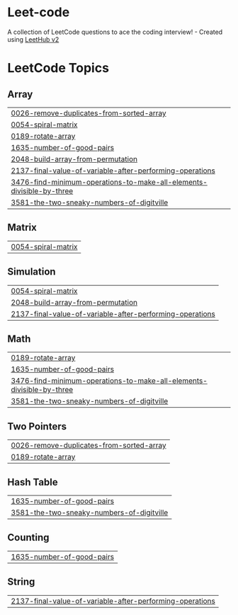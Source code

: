 # Leet-code
A collection of LeetCode questions to ace the coding interview! - Created using [LeetHub v2](https://github.com/arunbhardwaj/LeetHub-2.0)

<!---LeetCode Topics Start-->
# LeetCode Topics
## Array
|  |
| ------- |
| [0026-remove-duplicates-from-sorted-array](https://github.com/akshatjoshi21/Leet-code/tree/master/0026-remove-duplicates-from-sorted-array) |
| [0054-spiral-matrix](https://github.com/akshatjoshi21/Leet-code/tree/master/0054-spiral-matrix) |
| [0189-rotate-array](https://github.com/akshatjoshi21/Leet-code/tree/master/0189-rotate-array) |
| [1635-number-of-good-pairs](https://github.com/akshatjoshi21/Leet-code/tree/master/1635-number-of-good-pairs) |
| [2048-build-array-from-permutation](https://github.com/akshatjoshi21/Leet-code/tree/master/2048-build-array-from-permutation) |
| [2137-final-value-of-variable-after-performing-operations](https://github.com/akshatjoshi21/Leet-code/tree/master/2137-final-value-of-variable-after-performing-operations) |
| [3476-find-minimum-operations-to-make-all-elements-divisible-by-three](https://github.com/akshatjoshi21/Leet-code/tree/master/3476-find-minimum-operations-to-make-all-elements-divisible-by-three) |
| [3581-the-two-sneaky-numbers-of-digitville](https://github.com/akshatjoshi21/Leet-code/tree/master/3581-the-two-sneaky-numbers-of-digitville) |
## Matrix
|  |
| ------- |
| [0054-spiral-matrix](https://github.com/akshatjoshi21/Leet-code/tree/master/0054-spiral-matrix) |
## Simulation
|  |
| ------- |
| [0054-spiral-matrix](https://github.com/akshatjoshi21/Leet-code/tree/master/0054-spiral-matrix) |
| [2048-build-array-from-permutation](https://github.com/akshatjoshi21/Leet-code/tree/master/2048-build-array-from-permutation) |
| [2137-final-value-of-variable-after-performing-operations](https://github.com/akshatjoshi21/Leet-code/tree/master/2137-final-value-of-variable-after-performing-operations) |
## Math
|  |
| ------- |
| [0189-rotate-array](https://github.com/akshatjoshi21/Leet-code/tree/master/0189-rotate-array) |
| [1635-number-of-good-pairs](https://github.com/akshatjoshi21/Leet-code/tree/master/1635-number-of-good-pairs) |
| [3476-find-minimum-operations-to-make-all-elements-divisible-by-three](https://github.com/akshatjoshi21/Leet-code/tree/master/3476-find-minimum-operations-to-make-all-elements-divisible-by-three) |
| [3581-the-two-sneaky-numbers-of-digitville](https://github.com/akshatjoshi21/Leet-code/tree/master/3581-the-two-sneaky-numbers-of-digitville) |
## Two Pointers
|  |
| ------- |
| [0026-remove-duplicates-from-sorted-array](https://github.com/akshatjoshi21/Leet-code/tree/master/0026-remove-duplicates-from-sorted-array) |
| [0189-rotate-array](https://github.com/akshatjoshi21/Leet-code/tree/master/0189-rotate-array) |
## Hash Table
|  |
| ------- |
| [1635-number-of-good-pairs](https://github.com/akshatjoshi21/Leet-code/tree/master/1635-number-of-good-pairs) |
| [3581-the-two-sneaky-numbers-of-digitville](https://github.com/akshatjoshi21/Leet-code/tree/master/3581-the-two-sneaky-numbers-of-digitville) |
## Counting
|  |
| ------- |
| [1635-number-of-good-pairs](https://github.com/akshatjoshi21/Leet-code/tree/master/1635-number-of-good-pairs) |
## String
|  |
| ------- |
| [2137-final-value-of-variable-after-performing-operations](https://github.com/akshatjoshi21/Leet-code/tree/master/2137-final-value-of-variable-after-performing-operations) |
<!---LeetCode Topics End-->